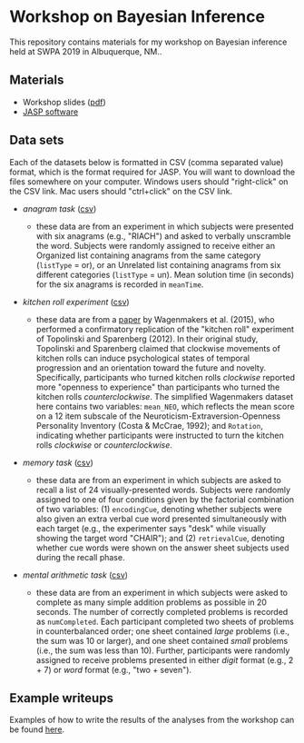 # Workshop on Bayesian Inference

This repository contains materials for my workshop on Bayesian inference held at SWPA 2019 in Albuquerque, NM.. 

## Materials
- Workshop slides ([pdf](bayesWorkshop.pdf))
- [JASP software](http://jasp-stats.org)

## Data sets 
Each of the datasets below is formatted in CSV (comma separated value) format, which is the format required for JASP. You will want to download the files somewhere on your computer. Windows users should "right-click" on the CSV link. Mac users should "ctrl+click" on the CSV link.

- *anagram task* ([csv](https://raw.githubusercontent.com/tomfaulkenberry/bayesWorkshop/master/datasets/anagrams.csv))
  - these data are from an experiment in which subjects were presented with six anagrams (e.g., "RIACH") and asked to verbally unscramble the word. Subjects were randomly assigned to receive either an Organized list containing anagrams from the same category (`listType` = or), or an Unrelated list containing anagrams from six different categories (`listType` = un). Mean solution time (in seconds) for the six anagrams is recorded in `meanTime`.
  
- *kitchen roll experiment* ([csv](https://raw.githubusercontent.com/tomfaulkenberry/bayesWorkshop/master/datasets/kitchen_rolls.csv))
  - these data are from a [paper](https://www.frontiersin.org/articles/10.3389/fpsyg.2015.00494/full) by Wagenmakers et al. (2015), who performed a confirmatory replication of the "kitchen roll" experiment of Topolinski and Sparenberg (2012). In their original study, Topolinski and Sparenberg claimed that clockwise movements of kitchen rolls can induce psychological states of temporal progression and an orientation toward the future and novelty. Specifically, participants who turned kitchen rolls *clockwise* reported more "openness to experience" than participants who turned the kitchen rolls *counterclockwise*. The simplified Wagenmakers dataset here contains two variables: `mean_NEO`, which reflects the mean score on a 12 item subscale of the Neuroticism-Extraversion-Openness Personality Inventory (Costa & McCrae, 1992); and `Rotation`, indicating whether participants were instructed to turn the kitchen rolls *clockwise* or *counterclockwise*.

- *memory task* ([csv](https://raw.githubusercontent.com/tomfaulkenberry/bayesWorkshop/master/datasets/recall.csv))
  - these data are from an experiment in which subjects are asked to recall a list of 24 visually-presented words. Subjects were randomly assigned to one of four conditions given by the factorial combination of two variables: (1) `encodingCue`, denoting whether subjects were also given an extra verbal cue word presented simultaneously with each target (e.g., the experimenter says "desk" while visually showing the target word "CHAIR"); and (2) `retrievalCue`, denoting whether cue words were shown on the answer sheet subjects used during the recall phase.
  
- *mental arithmetic task* ([csv](https://raw.githubusercontent.com/tomfaulkenberry/bayesWorkshop/master/datasets/mental_arithmetic.csv))
  - these data are from an experiment in which subjects were asked to complete as many simple addition problems as possible in 20 seconds. The number of correctly completed problems is recorded as `numCompleted`. Each participant completed two sheets of problems in counterbalanced order; one sheet contained *large* problems (i.e., the sum was 10 or larger), and one sheet contained *small* problems (i.e., the sum was less than 10). Further, participants were randomly assigned to receive problems presented in either *digit* format (e.g., 2 + 7) or *word* format (e.g., "two + seven").

## Example writeups
Examples of how to write the results of the analyses from the workshop can be found [here](writeups.pdf).
